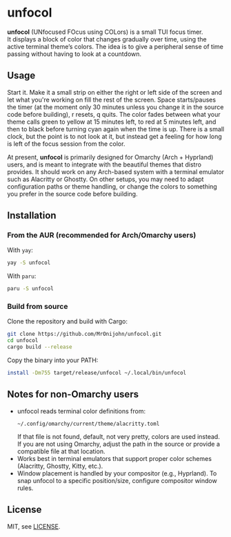 # unfocol

**unfocol** (UNfocused FOcus using COLors) is a small TUI focus timer.  
It displays a block of color that changes gradually over time, using the active terminal theme’s colors. The idea is to give a peripheral sense of time passing without having to look at a countdown.

## Usage

Start it. Make it a small strip on either the right or left side of the screen and let what you're working on fill the rest of the screen. Space starts/pauses the timer (at the moment only 30 minutes unless you change it in the source code before building), r resets, q quits. The color fades between what your theme calls green to yellow at 15 minutes left, to red at 5 minutes left, and then to black before turning cyan again when the time is up. There is a small clock, but the point is to not look at it, but instead get a feeling for how long is left of the focus session from the color.

At present, **unfocol** is primarily designed for Omarchy (Arch + Hyprland) users, and is meant to integrate with the beautiful themes that distro provides. It should work on any Arch-based system with a terminal emulator such as Alacritty or Ghostty. On other setups, you may need to adapt configuration paths or theme handling, or change the colors to something you prefer in the source code before building.

## Installation

### From the AUR (recommended for Arch/Omarchy users)

With `yay`:
```bash
yay -S unfocol
```

With `paru`:
```bash
paru -S unfocol
```

### Build from source

Clone the repository and build with Cargo:
```bash
git clone https://github.com/MrOnijohn/unfocol.git
cd unfocol
cargo build --release
```

Copy the binary into your PATH:
```bash
install -Dm755 target/release/unfocol ~/.local/bin/unfocol
```

## Notes for non-Omarchy users

- unfocol reads terminal color definitions from:
  ```
  ~/.config/omarchy/current/theme/alacritty.toml
  ```
  If that file is not found, default, not very pretty, colors are used instead.
  If you are not using Omarchy, adjust the path in the source or provide a compatible file at that location.
- Works best in terminal emulators that support proper color schemes (Alacritty, Ghostty, Kitty, etc.).
- Window placement is handled by your compositor (e.g., Hyprland). To snap unfocol to a specific position/size, configure compositor window rules.

## License

MIT, see [LICENSE](LICENSE).
